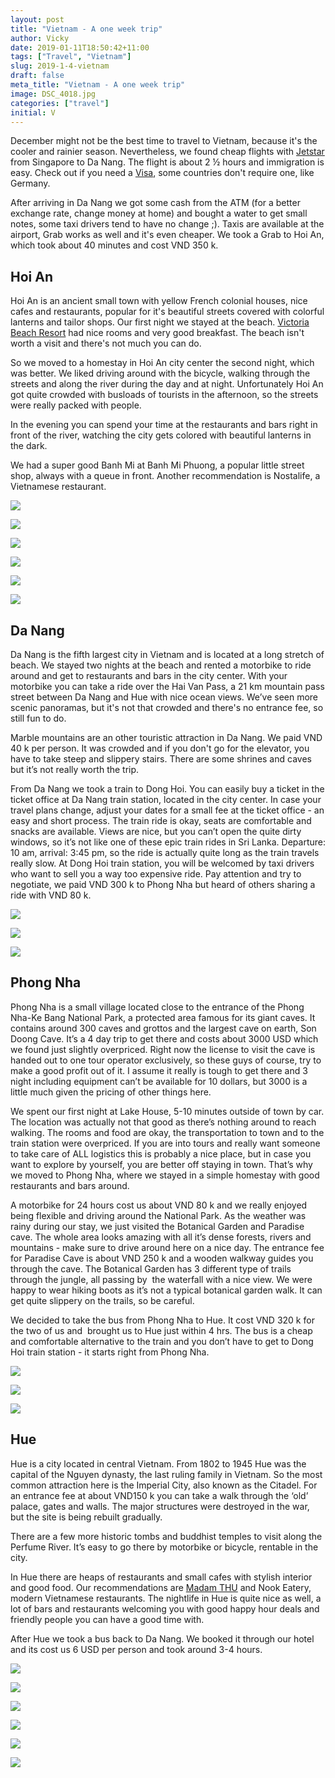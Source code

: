 ```yaml
---
layout: post
title: "Vietnam - A one week trip"
author: Vicky
date: 2019-01-11T18:50:42+11:00
tags: ["Travel", "Vietnam"]
slug: 2019-1-4-vietnam
draft: false
meta_title: "Vietnam - A one week trip"
image: DSC_4018.jpg
categories: ["travel"]
initial: V
---
```


December might not be the best time to travel to Vietnam, because it's the cooler and rainier season.<!-- end --> Nevertheless, we found cheap flights with [Jetstar](https://www.jetstar.com/sg/en/home) from Singapore to Da Nang. The flight is about 2 ½ hours and immigration is easy. Check out if you need a [Visa](https://www.vietnamimmigration.com/check-vietnam-visa-requirement/), some countries don't require one, like Germany.

After arriving in Da Nang we got some cash from the ATM (for a better exchange rate, change money at home) and bought a water to get small notes, some taxi drivers tend to have no change ;). Taxis are available at the airport, Grab works as well and it's even cheaper. We took a Grab to Hoi An, which took about 40 minutes and cost VND 350 k.

## Hoi An

Hoi An is an ancient small town with yellow French colonial houses, nice cafes and restaurants, popular for it's beautiful streets covered with colorful lanterns and tailor shops. Our first night we stayed at the beach. [Victoria Beach Resort](https://www.victoriahotels.asia/en/hotels-resorts/hoian.html) had nice rooms and very good breakfast. The beach isn't worth a visit and there's not much you can do.

So we moved to a homestay in Hoi An city center the second night, which was better. We liked driving around with the bicycle, walking through the streets and along the river during the day and at night. Unfortunately Hoi An got quite crowded with busloads of tourists in the afternoon, so the streets were really packed with people.

In the evening you can spend your time at the restaurants and bars right in front of the river, watching the city gets colored with beautiful lanterns in the dark.

We had a super good Banh Mi at Banh Mi Phuong, a popular little street shop, always with a queue in front. Another recommendation is Nostalife, a Vietnamese restaurant.

![](./from-hoi-an-with-love.jpg)

![](./hoi-an-riverside.jpg)

![](./hoi-an-bicycle.jpg)

![](./hoi-an-street-lights.jpg)

![](./hoi-an-coloful-houses.jpg)

![](./hoi-an-lamps.jpg)

## Da Nang

Da Nang is the fifth largest city in Vietnam and is located at a long stretch of beach. We stayed two nights at the beach and rented a motorbike to ride around and get to restaurants and bars in the city center. With your motorbike you can take a ride over the Hai Van Pass, a 21 km mountain pass street between Da Nang and Hue with nice ocean views. We’ve seen more scenic panoramas, but it's not that crowded and there's no entrance fee, so still fun to do.

Marble mountains are an other touristic attraction in Da Nang. We paid VND 40 k per person. It was crowded and if you don't go for the elevator, you have to take steep and slippery stairs. There are some shrines and caves but it’s not really worth the trip.

From Da Nang we took a train to Dong Hoi. You can easily buy a ticket in the ticket office at Da Nang train station, located in the city center. In case your travel plans change, adjust your dates for a small fee at the ticket office - an easy and short process. The train ride is okay, seats are comfortable and snacks are available. Views are nice, but you can’t open the quite dirty windows, so it’s not like one of these epic train rides in Sri Lanka. Departure: 10 am, arrival: 3:45 pm, so the ride is actually quite long as the train travels really slow. At Dong Hoi train station, you will be welcomed by taxi drivers who want to sell you a way too expensive ride. Pay attention and try to negotiate, we paid VND 300 k to Phong Nha but heard of others sharing a ride with VND 80 k.

![](./panorama-bay-view.jpg)

![](./danang-mountain.jpg)

![](./danang-marble-mountain.jpg)

## Phong Nha

Phong Nha is a small village located close to the entrance of the Phong Nha-Ke Bang National Park, a protected area famous for its giant caves. It contains around 300 caves and grottos and the largest cave on earth, Son Doong Cave. It’s a 4 day trip to get there and costs about 3000 USD which we found just slightly overpriced. Right now the license to visit the cave is handed out to one tour operator exclusively, so these guys of course, try to make a good profit out of it. I assume it really is tough to get there and 3 night including equipment can’t be available for 10 dollars, but 3000 is a little much given the pricing of other things here.

We spent our first night at Lake House, 5-10 minutes outside of town by car. The location was actually not that good as there’s nothing around to reach walking. The rooms and food are okay, the transportation to town and to the train station were overpriced. If you are into tours and really want someone to take care of ALL logistics this is probably a nice place, but in case you want to explore by yourself, you are better off staying in town. That’s why we moved to Phong Nha, where we stayed in a simple homestay with good restaurants and bars around.

A motorbike for 24 hours cost us about VND 80 k and we really enjoyed being flexible and driving around the National Park. As the weather was rainy during our stay, we just visited the Botanical Garden and Paradise cave. The whole area looks amazing with all it’s dense forests, rivers and mountains - make sure to drive around here on a nice day. The entrance fee for Paradise Cave is about VND 250 k and a wooden walkway guides you through the cave. The Botanical Garden has 3 different type of trails through the jungle, all passing by  the waterfall with a nice view. We were happy to wear hiking boots as it’s not a typical botanical garden walk. It can get quite slippery on the trails, so be careful.

We decided to take the bus from Phong Nha to Hue. It cost VND 320 k for the two of us and  brought us to Hue just within 4 hrs. The bus is a cheap and comfortable alternative to the train and you don’t have to get to Dong Hoi train station - it starts right from Phong Nha.

![](./cave.jpg)

![](./cave-sculptures.jpg)

![](./cave-path-light.jpg)

## Hue

Hue is a city located in central Vietnam. From 1802 to 1945 Hue was the capital of the Nguyen dynasty, the last ruling family in Vietnam. So the most common attraction here is the Imperial City, also known as the Citadel. For an entrance fee at about VND150 k you can take a walk through the ‘old’ palace, gates and walls. The major structures were destroyed in the war, but the site is being rebuilt gradually.

There are a few more historic tombs and buddhist temples to visit along the Perfume River. It’s easy to go there by motorbike or bicycle, rentable in the city.

In Hue there are heaps of restaurants and small cafes with stylish interior and good food. Our recommendations are [Madam THU](http://madamthu.com/) and Nook Eatery, modern Vietnamese restaurants. The nightlife in Hue is quite nice as well, a lot of bars and restaurants welcoming you with good happy hour deals and friendly people you can have a good time with.

After Hue we took a bus back to Da Nang. We booked it through our hotel and its cost us 6 USD per person and took around 3-4 hours.

![](./hue-palace-flag.jpg)

![](./hue-palace.jpg)

![](./hue-palace-doors.jpg)

![](./hue-wiring.jpg)

![](./hue-pho.jpg)

![](./hue-streets.jpg)